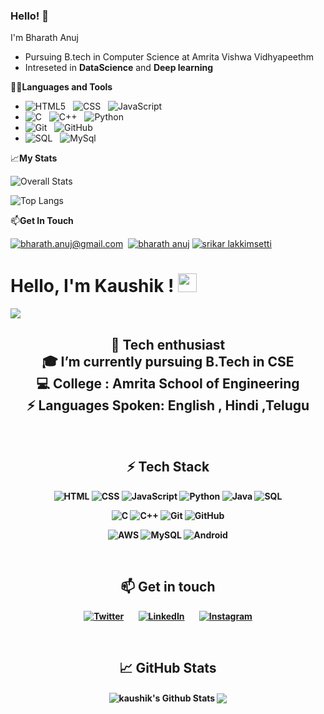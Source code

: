 ### Hello! 👋


I'm Bharath Anuj 
- Pursuing B.tech in Computer Science at Amrita Vishwa Vidhyapeethm
- Intreseted in **DataScience** and **Deep learning**

👨‍💻**Languages and Tools**

- ![HTML5](https://img.shields.io/badge/HTML5-E34F26?style=for-the-badge&logo=html5&logoColor=white) &nbsp; ![CSS](https://img.shields.io/badge/CSS-239120?&style=for-the-badge&logo=css3&logoColor=white) &nbsp; ![JavaScript](https://img.shields.io/badge/JavaScript-323330?style=for-the-badge&logo=javascript&logoColor=F7DF1E)
- ![C](https://img.shields.io/badge/C%20language-darkblue?style=for-the-badge&logo=C&logoColor=white) &nbsp; ![C++](https://img.shields.io/badge/c++-%2300599C.svg?style=for-the-badge&logo=c%2B%2B&logoColor=white) &nbsp; ![Python](https://img.shields.io/badge/Python-14354C?style=for-the-badge&logo=python&logoColor=white) &nbsp;
- ![Git](https://img.shields.io/badge/Git-F05032?style=for-the-badge&logo=git&logoColor=white) &nbsp; ![GitHub](https://img.shields.io/badge/GitHub-100000?style=for-the-badge&logo=github&logoColor=white)
- ![SQL](https://img.shields.io/badge/-SQL-000?style=for-the-badge&logo=MySQL&logoColor=4479A1) &nbsp; ![MySql](https://img.shields.io/badge/mysql-%2300f.svg?style=for-the-badge&logo=mysql&logoColor=white)

  
📈**My Stats**

![Overall Stats](https://github-readme-stats.vercel.app/api?username=bharathanuj&count_private=true&show_icons=true&hide=contribs)

![Top Langs](https://github-readme-stats.vercel.app/api/top-langs/?username=bharathanuj&layout=compact)


📫**Get In Touch**

<a href="mailto:bharath.anuj@gmail.com">![bharath.anuj@gmail.com](https://img.shields.io/badge/Gmail-D14836?style=for-the-badge&logo=gmail&logoColor=white)</a>&nbsp;
<a href="<www.linkedin.com/in/bharath-anuj-090876175>">![bharath anuj](https://img.shields.io/badge/LinkedIn-0077B5?style=for-the-badge&logo=linkedin&logoColor=white)</a>
<a href="<www.linkedin.com/in/srikar-lakkimsetti>">![srikar lakkimsetti](https://img.shields.io/badge/LinkedIn-0077B5?style=for-the-badge&logo=linkedin&logoColor=white)</a>


# Hello, I'm Kaushik ! <img src="https://raw.githubusercontent.com/MartinHeinz/MartinHeinz/master/wave.gif" width="30px">
![](https://github.com/halfrost/halfrost/blob/master/icons/header_.png)

<h2 ><div align="center" width="50" >
🔭 Tech enthusiast<br>
🎓 I’m currently pursuing<b> B.Tech in CSE</b><br>
💻 <b>College</b> : Amrita School of Engineering<br>
⚡ <b>Languages Spoken:  English , Hindi ,Telugu<br>
</div></h2>
<br>
<div align="center" width="50">
 
## ⚡ Tech Stack

![HTML](https://img.shields.io/badge/HTML5-E34F26?style=for-the-badge&logo=html5&logoColor=white) ![CSS](https://img.shields.io/badge/CSS-239120?&style=for-the-badge&logo=css3&logoColor=white) ![JavaScript](https://img.shields.io/badge/JavaScript-F7DF1E?style=for-the-badge&logo=javascript&logoColor=black) ![Python](https://img.shields.io/badge/-Python-000?style=for-the-badge&logo=python) ![Java](https://img.shields.io/badge/Java-ED8B00?style=for-the-badge&logo=java&logoColor=white) ![SQL](https://img.shields.io/badge/-SQL-000?style=for-the-badge&logo=MySQL&logoColor=4479A1)



<img alt="C" src="https://img.shields.io/badge/c-%2300599C.svg?style=for-the-badge&logo=c&logoColor=white"/> ![C++](https://img.shields.io/badge/c++-%2300599C.svg?style=for-the-badge&logo=c%2B%2B&logoColor=white)
<img alt="Git" src="https://img.shields.io/badge/git-%23F05033.svg?style=for-the-badge&logo=git&logoColor=white"/>
<img alt="GitHub" src="https://img.shields.io/badge/github-%23121011.svg?style=for-the-badge&logo=github&logoColor=white"/>

![AWS](https://img.shields.io/badge/AWS-%23FF9900.svg?style=for-the-badge&logo=amazon-aws&logoColor=white)
<img alt="MySQL" src="https://img.shields.io/badge/mysql-%2300f.svg?style=for-the-badge&logo=mysql&logoColor=white"/>
<img alt="Android" src="https://img.shields.io/badge/Android-3DDC84?style=for-the-badge&logo=android&logoColor=white" />

</div>
<br>

<div align="center" width="50">

## 📫 Get in touch
 

[<img alt="Twitter" src="https://img.shields.io/badge/_Kaushik_reddy-%231DA1F2.svg?style=for-the-badge&logo=Twitter&logoColor=white"/>][twitter]&nbsp;&nbsp;&nbsp;&nbsp;&nbsp;&nbsp;
[<img alt="LinkedIn" src="https://img.shields.io/badge/linkedin-%230077B5.svg?style=for-the-badge&logo=linkedin&logoColor=white"/>][linkedin]&nbsp;&nbsp;&nbsp;&nbsp;&nbsp;&nbsp;
[<img alt="Instagram" src="https://img.shields.io/badge/___kaushik__reddy___-%23E4405F.svg?style=for-the-badge&logo=Instagram&logoColor=white"/>][instagram]

<br>

## &#x1f4c8; GitHub Stats
[](https://raw.githubusercontent.com/github/explore/80688e429a7d4ef2fca1e82350fe8e3517d3494d/topics/visual-studio-code/visual-studio-code.png)

<p align="center">
<img align="center" src="https://github-readme-stats.vercel.app/api?username=kaushiksiddavarapu&show_icons=true&count_private=true&include_all_commits=true&theme=default&line_height=19" alt="kaushik's Github Stats" />
<img align="center" src="https://github-readme-stats.vercel.app/api/top-langs/?username=kaushiksiddavarapu&hide_langs_below=1&theme=default&layout=compact" />
</p>

</div>

[course]:  https://github.com/
[twitter]: https://twitter.com/_Kaushik_reddy
[instagram]: https://www.instagram.com/___kaushik__reddy___/
[linkedin]: https://www.linkedin.com/in/kaushiksiddavarapu/

[webdevplaylist]: /
[jsplaylist]: https://code.visualstudio.com/
[cssplaylist]: https://code.visualstudio.com/
[reactplaylist]: https://code.visualstudio.com/


